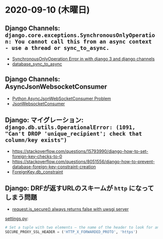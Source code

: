 # 2020-09-10 (木曜日) 

## Django Channels: `django.core.exceptions.SynchronousOnlyOperation: You cannot call this from an async context - use a thread or sync_to_async.`

- [SynchronousOnlyOperation Error in with django 3 and django channels](https://stackoverflow.com/questions/59632125/synchronousonlyoperation-error-in-with-django-3-and-django-channels)
- [database_sync_to_async](https://channels.readthedocs.io/en/latest/topics/databases.html?highlight=database_sync_to_async#database-sync-to-async)

## Django Channels: AsyncJsonWebsocketConsumer

- [Python AsyncJsonWebSocketConsumer Problem](https://stackoverflow.com/questions/59304466/python-asyncjsonwebsocketconsumer-problem)
- [JsonWebsocketConsumer](https://channels.readthedocs.io/en/latest/topics/consumers.html#jsonwebsocketconsumer)

## Django: マイグレーション: `django.db.utils.OperationalError: (1091, "Can't DROP 'unique_recipient'; check that column/key exists")`

- https://stackoverflow.com/questions/15793990/django-how-to-set-foreign-key-checks-to-0
- https://stackoverflow.com/questions/8051556/django-how-to-prevent-database-foreign-key-constraint-creation
- [ForeignKey.db_constraint](https://docs.djangoproject.com/en/dev/ref/models/fields/#django.db.models.ForeignKey.db_constraint)


## Django: DRFが返すURLのスキームが `http` になってしまう問題

- [request.is_secure() always returns false with uwsgi server](https://stackoverflow.com/questions/11441832/request-is-secure-always-returns-false-with-uwsgi-server)


[settings.py](https://docs.djangoproject.com/en/3.1/ref/settings/#secure-proxy-ssl-header):

~~~py
# Set a tuple with two elements – the name of the header to look for and the required value.
SECURE_PROXY_SSL_HEADER = ('HTTP_X_FORWARDED_PROTO', 'https')
~~~